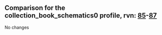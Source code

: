 ## Comparison for the collection_book_schematics0 profile, rvn: [85](https://github.com/PRO100KatYT/FortniteProfileRevisions/tree/main/profiles/collection_book_schematics0/85%20collection_book_schematics0.json)-[87](https://github.com/PRO100KatYT/FortniteProfileRevisions/tree/main/profiles/collection_book_schematics0/87%20collection_book_schematics0.json)

No changes
